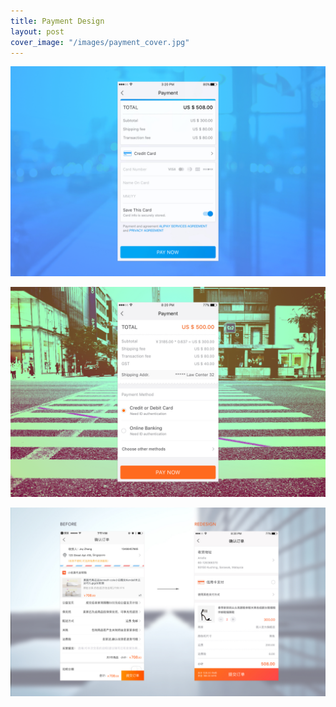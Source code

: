 ```yaml
---
title: Payment Design
layout: post
cover_image: "/images/payment_cover.jpg"
---
```

![](/images/payment_1.jpg)

![](/images/payment_2.jpg)

![](/images/payment_3.jpg)
